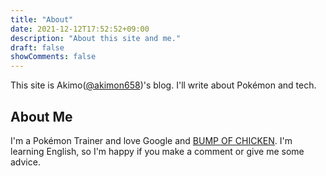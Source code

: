 ```yaml
---
title: "About"
date: 2021-12-12T17:52:52+09:00
description: "About this site and me."
draft: false
showComments: false
---
```


This site is Akimo([@akimon658](https://twitter.com/Akimon658))'s blog.
I'll write about Pokémon and tech.

## About Me
I'm a Pokémon Trainer and love Google and [BUMP OF CHICKEN](https://en.wikipedia.org/wiki/Bump_of_Chicken).
I'm learning English, so I'm happy if you make a comment or give me some advice.

